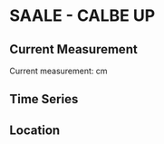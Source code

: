 # SAALE - CALBE UP

## Current Measurement

Current measurement: <Value topic="rivers/pegel-online/SAALE/CALBE UP/measurementValue"/> cm

## Time Series

<TimeSeries topic="rivers/pegel-online/SAALE/CALBE UP/measurementValue" period="week" />

## Location

<WorldMap>
  <Marker lat="51.906279202606136" lon="11.788818573156826" labelTopic="rivers/pegel-online/SAALE/CALBE UP" />
</WorldMap>
